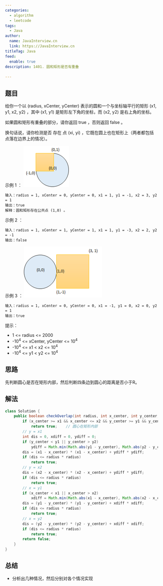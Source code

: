 ```yaml
---
categories:
  - algorithm
  - leetcode
tags:
  - Java
author: 
  name: JavaInterview.cn
  link: https://JavaInterview.cn
titleTag: Java
feed:
  enable: true
description: 1401. 圆和矩形是否有重叠

---
```


## 题目
给你一个以 (radius, xCenter, yCenter) 表示的圆和一个与坐标轴平行的矩形 (x1, y1, x2, y2) ，其中 (x1, y1) 是矩形左下角的坐标，而 (x2, y2) 是右上角的坐标。

如果圆和矩形有重叠的部分，请你返回 true ，否则返回 false 。

换句话说，请你检测是否 存在 点 (xi, yi) ，它既在圆上也在矩形上（两者都包括点落在边界上的情况）。



示例 1 ：
![sample_2_1728.png](../../../media/pictures/leetcode/sample_2_1728.png)
    
    输入：radius = 1, xCenter = 0, yCenter = 0, x1 = 1, y1 = -1, x2 = 3, y2 = 1
    输出：true
    解释：圆和矩形存在公共点 (1,0) 。
示例 2 ：

    输入：radius = 1, xCenter = 1, yCenter = 1, x1 = 1, y1 = -3, x2 = 2, y2 = -1
    输出：false
示例 3 ：
![sample_4_1728.png](../../../media/pictures/leetcode/sample_4_1728.png)

    输入：radius = 1, xCenter = 0, yCenter = 0, x1 = -1, y1 = 0, x2 = 0, y2 = 1
    输出：true


提示：

* 1 <= radius <= 2000
* -10<sup>4</sup> <= xCenter, yCenter <= 10<sup>4</sup>
* -10<sup>4</sup> <= x1 < x2 <= 10<sup>4</sup>
* -10<sup>4</sup> <= y1 < y2 <= 10<sup>4</sup>


## 思路
先判断圆心是否在矩形内部，然后判断四条边到圆心的距离是否小于R。




## 解法
```java
class Solution {
    public boolean checkOverlap(int radius, int x_center, int y_center, int x1, int y1, int x2, int y2) {
        if (x_center >= x1 && x_center <= x2 && y_center >= y1 && y_center <= y2)
            return true;    // 圆心在矩形内部
        // y = x1
        int dis = 0, xdiff = 0, ydiff = 0;
        if (y_center < y1 || y_center > y2)
            ydiff = Math.min(Math.abs(y1 - y_center), Math.abs(y2 - y_center));
        dis = (x1 - x_center) * (x1 - x_center) + ydiff * ydiff;
        if (dis <= radius * radius)
            return true;
        // y = x2
        dis = (x2 - x_center) * (x2 - x_center) + ydiff * ydiff;
        if (dis <= radius * radius)
            return true;
        // x = y1
        if (x_center < x1 || x_center > x2)
            xdiff = Math.min(Math.abs(x1 - x_center), Math.abs(x2 - x_center));
        dis = (y1 - y_center) * (y1 - y_center) + xdiff * xdiff;
        if (dis <= radius * radius)
            return true;
        // x = y2
        dis = (y2 - y_center) * (y2 - y_center) + xdiff * xdiff;
        if (dis <= radius * radius)
            return true;
        return false;
    }
}

```

## 总结

- 分析出几种情况，然后分别对各个情况实现 
